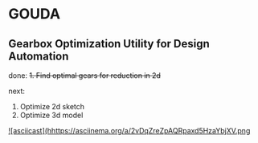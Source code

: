 # GOUDA
## Gearbox Optimization Utility for Design Automation

done:
~~1. Find optimal gears for reduction in 2d~~

next:
1. Optimize 2d sketch
2. Optimize 3d model

[![asciicast](hhttps://asciinema.org/a/2vDqZreZpAQRpaxd5HzaYbjXV.png](https://asciinema.org/a/2vDqZreZpAQRpaxd5HzaYbjXV)
